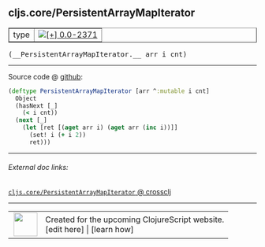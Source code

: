 ## cljs.core/PersistentArrayMapIterator



 <table border="1">
<tr>
<td>type</td>
<td><a href="https://github.com/cljsinfo/cljs-api-docs/tree/0.0-2371"><img valign="middle" alt="[+] 0.0-2371" title="Added in 0.0-2371" src="https://img.shields.io/badge/+-0.0--2371-lightgrey.svg"></a> </td>
</tr>
</table>


 <samp>
(__PersistentArrayMapIterator.__ arr i cnt)<br>
</samp>

---







Source code @ [github](https://github.com/clojure/clojurescript/blob/r3053/src/cljs/cljs/core.cljs#L5417-L5424):

```clj
(deftype PersistentArrayMapIterator [arr ^:mutable i cnt]
  Object
  (hasNext [_]
    (< i cnt))
  (next [_]
    (let [ret [(aget arr i) (aget arr (inc i))]]
      (set! i (+ i 2))
      ret)))
```

<!--
Repo - tag - source tree - lines:

 <pre>
clojurescript @ r3053
└── src
    └── cljs
        └── cljs
            └── <ins>[core.cljs:5417-5424](https://github.com/clojure/clojurescript/blob/r3053/src/cljs/cljs/core.cljs#L5417-L5424)</ins>
</pre>

-->

---



###### External doc links:

[`cljs.core/PersistentArrayMapIterator` @ crossclj](http://crossclj.info/fun/cljs.core.cljs/PersistentArrayMapIterator.html)<br>

---

 <table>
<tr><td>
<img valign="middle" align="right" width="48px" src="http://i.imgur.com/Hi20huC.png">
</td><td>
Created for the upcoming ClojureScript website.<br>
[edit here] | [learn how]
</td></tr></table>

[edit here]:https://github.com/cljsinfo/cljs-api-docs/blob/master/cljsdoc/cljs.core/PersistentArrayMapIterator.cljsdoc
[learn how]:https://github.com/cljsinfo/cljs-api-docs/wiki/cljsdoc-files

<!--

This information was too distracting to show to readers, but I'll leave it
commented here since it is helpful to:

- pretty-print the data used to generate this document
- and show how to retrieve that data



The API data for this symbol:

```clj
{:ns "cljs.core",
 :name "PersistentArrayMapIterator",
 :type "type",
 :signature ["[arr i cnt]"],
 :source {:code "(deftype PersistentArrayMapIterator [arr ^:mutable i cnt]\n  Object\n  (hasNext [_]\n    (< i cnt))\n  (next [_]\n    (let [ret [(aget arr i) (aget arr (inc i))]]\n      (set! i (+ i 2))\n      ret)))",
          :title "Source code",
          :repo "clojurescript",
          :tag "r3053",
          :filename "src/cljs/cljs/core.cljs",
          :lines [5417 5424]},
 :full-name "cljs.core/PersistentArrayMapIterator",
 :full-name-encode "cljs.core/PersistentArrayMapIterator",
 :history [["+" "0.0-2371"]]}

```

Retrieve the API data for this symbol:

```clj
;; from Clojure REPL
(require '[clojure.edn :as edn])
(-> (slurp "https://raw.githubusercontent.com/cljsinfo/cljs-api-docs/catalog/cljs-api.edn")
    (edn/read-string)
    (get-in [:symbols "cljs.core/PersistentArrayMapIterator"]))
```

-->
